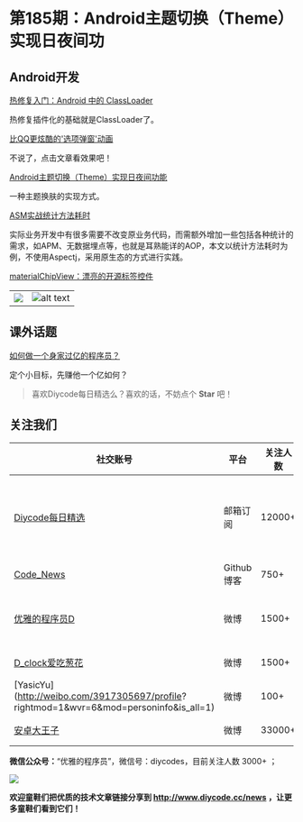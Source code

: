 # 第185期：Android主题切换（Theme）实现日夜间功


## Android开发

[热修复入门：Android 中的 ClassLoader](https://www.diycode.cc/news/2083)

热修复插件化的基础就是ClassLoader了。

[比QQ更炫酷的'选项弹窗'动画](https://www.diycode.cc/news/2082)

不说了，点击文章看效果吧！

[Android主题切换（Theme）实现日夜间功能](https://www.diycode.cc/news/2086)

一种主题换肤的实现方式。

[ASM实战统计方法耗时](https://www.diycode.cc/news/2087)

实际业务开发中有很多需要不改变原业务代码，而需额外增加一些包括各种统计的需求，如APM、无数据埋点等，也就是耳熟能详的AOP，本文以统计方法耗时为例，不使用Aspectj，采用原生态的方式进行实践。

[materialChipView：漂亮的开源标签控件](https://github.com/robertlevonyan/materialChipView)

| | |
|--------------------|-----------|
|![](https://github.com/robertlevonyan/materialChipView/raw/master/Images/custom1.png)|![alt text](https://github.com/robertlevonyan/materialChipView/raw/master/Images/custom2.png)|


## 课外话题

[如何做一个身家过亿的程序员？](https://www.zhihu.com/question/56761206)

定个小目标，先赚他一个亿如何？

> 喜欢Diycode每日精选么？喜欢的话，不妨点个 **Star** 吧！

## 关注我们

| 社交账号  |  平台  | 关注人数 | 说明 |
| -------- | -------- | -------- | -------- |
| [Diycode每日精选](http://list.qq.com/cgi-bin/qf_invite?id=d469993d2c888e971c0fbb2309c4d84256968386b126b967)|   邮箱订阅  | 12000+ | 每日分享一次Android、iOS、Swfit技术干货  |
| [Code_News](https://github.com/DiyCodes/code_news) |    Github博客  |750+ | 每日邮件推送列表  |
| [优雅的程序员D](http://weibo.com/u/5891258264) |   微博  | 1500+ | 官方微博，每日分享开源信息  |
| [D_clock爱吃葱花](http://weibo.com/u/2480694892)  |   微博  | 1500+ | 日报发起人  |
|[YasicYu](http://weibo.com/3917305697/profile? rightmod=1&wvr=6&mod=personinfo&is_all=1)  |   微博  | 100+ | 日报发起人  |
|[安卓大王子](http://weibo.com/apkbus/)   |   微博  | 33000+ | 日报发起人  |

**微信公众号：**“优雅的程序员”，微信号：diycodes，目前关注人数 3000+ ；

![](http://upload-images.jianshu.io/upload_images/1846413-b42abfa70f909099.jpg?imageMogr2/auto-orient/strip%7CimageView2/2/w/1240)

**欢迎童鞋们把优质的技术文章链接分享到 http://www.diycode.cc/news ，让更多童鞋们看到它们！**
